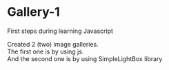 # Gallery-1

First steps during learning Javascript

Created 2 (two) image galleries.  
The first one is by using js.  
And the second one is by using SimpleLightBox library
